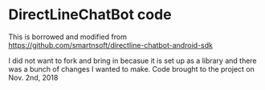 # DirectLineChatBot code
This is borrowed and modified from https://github.com/smartnsoft/directline-chatbot-android-sdk

I did not want to fork and bring in becasue it is set up as a library and there was a bunch of changes I wanted to make. Code brought to the project on Nov. 2nd, 2018